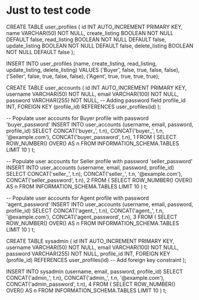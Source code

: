 # Just to test code

CREATE TABLE user_profiles (
    id INT AUTO_INCREMENT PRIMARY KEY,
    name VARCHAR(50) NOT NULL,
    create_listing BOOLEAN NOT NULL DEFAULT false,
    read_listing BOOLEAN NOT NULL DEFAULT false,
    update_listing BOOLEAN NOT NULL DEFAULT false,
    delete_listing BOOLEAN NOT NULL DEFAULT false
);

INSERT INTO user_profiles (name, create_listing, read_listing, update_listing, delete_listing)
VALUES
('Buyer', false, true, false, false),
('Seller', false, true, false, false),
('Agent', true, true, true, true);


CREATE TABLE user_accounts (
    id INT AUTO_INCREMENT PRIMARY KEY,
    username VARCHAR(50) NOT NULL,
    email VARCHAR(100) NOT NULL,
    password VARCHAR(255) NOT NULL, -- Adding password field
    profile_id INT,
    FOREIGN KEY (profile_id) REFERENCES user_profiles(id)
);

-- Populate user accounts for Buyer profile with password 'buyer_password'
INSERT INTO user_accounts (username, email, password, profile_id) 
SELECT CONCAT('buyer_', t.n), CONCAT('buyer_', t.n, '@example.com'), CONCAT('buyer_password', t.n), 1
FROM (
    SELECT ROW_NUMBER() OVER() AS n
    FROM INFORMATION_SCHEMA.TABLES
    LIMIT 10
) t;

-- Populate user accounts for Seller profile with password 'seller_password'
INSERT INTO user_accounts (username, email, password, profile_id) 
SELECT CONCAT('seller_', t.n), CONCAT('seller_', t.n, '@example.com'), CONCAT('seller_password', t.n), 2
FROM (
    SELECT ROW_NUMBER() OVER() AS n
    FROM INFORMATION_SCHEMA.TABLES
    LIMIT 10
) t;

-- Populate user accounts for Agent profile with password 'agent_password'
INSERT INTO user_accounts (username, email, password, profile_id) 
SELECT CONCAT('agent_', t.n), CONCAT('agent_', t.n, '@example.com'), CONCAT('agent_password', t.n), 3
FROM (
    SELECT ROW_NUMBER() OVER() AS n
    FROM INFORMATION_SCHEMA.TABLES
    LIMIT 10
) t;


CREATE TABLE sysadmin (
    id INT AUTO_INCREMENT PRIMARY KEY,
    username VARCHAR(50) NOT NULL,
    email VARCHAR(100) NOT NULL,
    password VARCHAR(255) NOT NULL,
    profile_id INT,
    FOREIGN KEY (profile_id) REFERENCES user_profiles(id) -- Add foreign key constraint
);

INSERT INTO sysadmin (username, email, password, profile_id) 
SELECT CONCAT('admin_', t.n), CONCAT('admin_', t.n, '@example.com'), CONCAT('admin_password', t.n), 4
FROM (
    SELECT ROW_NUMBER() OVER() AS n
    FROM INFORMATION_SCHEMA.TABLES
    LIMIT 10
) t;